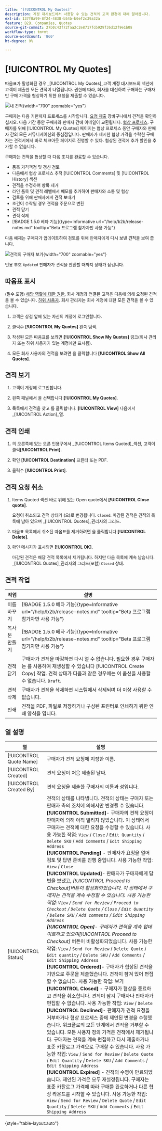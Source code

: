 ```yaml
---
title: '[!UICONTROL My Quotes]'
description: 계정 대시보드에서 사용할 수 있는 견적의 고객 환경에 대해 알아봅니다.
exl-id: 137f0a99-8f24-4838-b54b-b0ef2c39a32a
feature: B2B, Companies, Quotes
source-git-commit: 27b0c43f72faa2c2e8717fd5929f36d12f9e1b08
workflow-type: tm+mt
source-wordcount: '860'
ht-degree: 0%

---
```



# [!UICONTROL My Quotes]

따옴표가 활성화된 경우 _[!UICONTROL My Quotes]_고객 계정 대시보드의 섹션에 고객이 제출한 모든 견적이 나열됩니다. 권한에 따라, 회사를 대신하여 구매하는 구매자만 구매 가격을 협상하기 위한 요청을 제출할 수 있습니다.

![내 견적](./assets/account-dashboard-my-quotes.png){width="700" zoomable="yes"}

구매자는 다음 기한까지 프로세스를 시작합니다. [요청 제출](quote-request.md) 장바구니에서 견적을 확인하십시오. 다음 기간 동안 구매자와 판매자 간에 이메일이 교환됩니다. [협상 프로세스](quote-price-negotiation.md). 구매자를 위해 [!UICONTROL My Quotes] 페이지는 협상 프로세스 동안 구매자와 판매자 간의 모든 커뮤니케이션의 중심점입니다. 판매자가 제시한 협상 가격을 수락한 구매자는 견적서에서 바로 체크아웃 페이지로 진행할 수 있다. 협상된 견적에 추가 할인을 추가할 수 없습니다.

구매자는 견적을 협상할 때 다음 조치를 완료할 수 있습니다.

* 품목 가격책정 및 갱신 검토
* 다음에서 협상 프로세스 추적 [!UICONTROL Comments] 및 [!UICONTROL History] 섹션
* 견적을 수정하여 항목 제거
* 라인 품목 및 견적 레벨에서 메모를 추가하여 판매자와 소통 및 협상
* 검토를 위해 판매자에게 견적 보내기
* 조건이 수락될 경우 견적을 주문으로 변환
* 견적 닫기
* 견적 삭제
* [!BADGE 1.5.0 베타 기능]{type=Informative url="/help/b2b/release-notes.md" tooltip="Beta 프로그램 참가자만 사용 가능"}

다음 예제는 구매자가 업데이트하여 검토를 위해 판매자에게 다시 보낸 견적을 보여 줍니다.


![견적의 구매자 보기](./assets/account-dashboard-my-quote-detail.png){width="700" zoomable="yes"}

인용 부호 `Updated` 판매자가 견적을 반환할 때까지 상태가 잠깁니다.

## 따옴표 표시

(필수 포함) [해당 역할에 대한 권한](account-company-roles-permissions.md), 회사 계정과 연결된 고객은 다음에 의해 요청된 견적을 볼 수 있습니다. [하위 사용자](account-company-structure.md). 회사 관리자는 회사 계정에 대한 모든 견적을 볼 수 있습니다.

1. 고객은 상점 앞에 있는 자신의 계정에 로그인합니다.

1. 클릭수 **[!UICONTROL My Quotes]** 왼쪽 탐색.

1. 작성된 모든 따옴표를 보려면 **[!UICONTROL Show My Quotes]** 링크(회사 관리자 또는 하위 사용자가 있는 계정에만 표시됨).

1. 모든 회사 사용자의 견적을 보려면 을 클릭합니다 **[!UICONTROL Show All Quotes]**.

## 견적 보기

1. 고객이 계정에 로그인합니다.

1. 왼쪽 패널에서 을 선택합니다 **[!UICONTROL My Quotes]**.

1. 목록에서 견적을 찾고 를 클릭합니다. **[!UICONTROL View]** 다음에서 _[!UICONTROL Action]_열.

## 견적 인쇄

1. 의 오른쪽에 있는 오픈 인용구에서 _[!UICONTROL Items Quoted]_섹션, 고객이 클릭&#x200B;**[!UICONTROL Print]**.

1. 확인 **[!UICONTROL Destination]** 프린터 또는 PDF.

1. 클릭수 **[!UICONTROL Print]**.

## 견적 요청 취소

1. Items Quoted 섹션 바로 위에 있는 Open quote에서 **[!UICONTROL Close quote]**.

   요청이 취소되고 견적 상태가 (으)로 변경됩니다. `Closed`. 마감된 견적은 견적의 목록에 남아 있으며 _[!UICONTROL Quotes]_관리자의 그리드.

1. 따옴표 목록에서 취소된 따옴표를 제거하려면 을 클릭합니다 **[!UICONTROL Delete]**.

1. 확인 메시지가 표시되면 **[!UICONTROL OK]**.

   마감된 견적은 해당 견적 목록에서 제거됩니다. 하지만 다음 목록에 계속 남습니다. _[!UICONTROL Quotes]_관리자의 그리드(포함) `Closed` 상태.

## 견적 작업

| 작업 | 설명 |
|---------------|------------------------------------------------------------------------------------------------------------------------------------------------------------------------------------------------------------------------------|
| 이름 바꾸기 | [!BADGE 1.5.0 베타 기능]{type=Informative url="/help/b2b/release-notes.md" tooltip="Beta 프로그램 참가자만 사용 가능"} |
| 복사본 만들기 | [!BADGE 1.5.0 베타 기능]{type=Informative url="/help/b2b/release-notes.md" tooltip="Beta 프로그램 참가자만 사용 가능"} |
| 견적 닫기 | 구매자가 견적을 마감하면 다시 열 수 없습니다. 필요한 경우 구매자는 를 사용하여 재생성할 수 있습니다 [!UICONTROL Create Copy] 작업. 견적 상태가 다음과 같은 경우에는 이 옵션을 사용할 수 없습니다. `Draft`. |
| 견적 삭제 | 구매자가 견적을 삭제하면 시스템에서 삭제되며 더 이상 사용할 수 없습니다. |
| 인쇄 | 견적을 PDF, 파일로 저장하거나 구성된 프린터로 인쇄하기 위한 인쇄 양식을 엽니다. |

## 열 설명

| 열 | 설명 |
|-------------------------|-------------------------------------------------------------------------------------------------------------------------------------------------------------------------------------------------------------------------------------------------------------------------------------------------------------------------------------------------------------------------------------------------------------------------------------------------------------------------------------------------------------------------------------------------------------------------------------------------------------------------------------------------------------------------------------------------------------------------------------------------------------------------------------------------------------------------------------------------------------------------------------------------------------------------------------------------------------------------------------------------------------------------------------------------------------------------------------------------------------------------------------------------------------------------------------------------------------------------------------------------------------------------------------------------------------------------------------------------------------------------------------------------------------------------------------------------------------------------------------------------------------------------------------------------------------------------------------------------------------------------------------------------------------------------------------------------------------------------------------------------------------------------------------------------------------------------------------------------------------------------------------------------------------------------------------------------------------------------------------------------------------------------------------------------------------------------------------------------------------------------------------------------------------------------------------------------------------------------------------------------------------------------------------------------------------------------------------------------------------------------------------------------------------------------------------------------------------------------------------------------------------------------------------------|
| [!UICONTROL Quote Name] | 구매자가 견적 요청에 지정한 이름. |
| [!UICONTROL Created] | 견적 요청이 처음 제출된 날짜. |
| [!UICONTROL Created By] | 견적 요청을 제출한 구매자의 이름과 성입니다. |
| [!UICONTROL Status] | 견적의 상태를 나타냅니다. 견적의 상태는 구매자 또는 판매자 측의 조치에 의해서만 변경될 수 있습니다. <br/>**[!UICONTROL Submitted]**- 구매자의 견적 요청이 판매자에 의해 아직 열리지 않았습니다. 이 상태에서 구매자는 견적에 대한 요청을 수정할 수 있습니다. 사용 가능한 작업: `View` / `Close` / `Edit Quantity` / `Delete SKU` / `Add Comments` / `Edit Shipping Address`<br/>**[!UICONTROL Pending]** - 판매자가 요청을 열어 검토 및 답변 준비를 진행 중입니다. 사용 가능한 작업: `View` / `Close` <br/>**[!UICONTROL Updated]**- 판매자가 구매자에게 답변을 보냈고, _[!UICONTROL Proceed to Checkout]_버튼이 활성화되었습니다. 이 상태에서 구매자는 견적을 계속 수정할 수 있습니다. 사용 가능한 작업: `View` / `Send for Review` / `Proceed to Checkout` / `Delete Quote` / `Close` / `Edit Quantity` / `Delete SKU` / `Add comments` / `Edit Shipping Address`<br/>**[!UICONTROL Open]**- 구매자가 견적을 계속 업데이트하고 있으며_[!UICONTROL Proceed to Checkout]_ 버튼이 비활성화되었습니다. 사용 가능한 작업: `View` / `Send for Review` / `Delete Quote` / `Edit quantity` / `Delete SKU` / `Add Comments` / `Edit Shipping Address` <br/>**[!UICONTROL Ordered]**- 구매자가 협상된 견적을 기반으로 주문을 제출했습니다. 견적이 잠겨 있어 편집할 수 없습니다. 사용 가능한 작업: 보기<br/>**[!UICONTROL Closed]** - 구매자가 협상을 종료하고 견적을 취소합니다. 견적이 잠겨 구매자나 판매자가 편집할 수 없습니다. 사용 가능한 작업: `View` / `Delete` <br/>**[!UICONTROL Declined]**- 판매자가 견적 요청을 거부하거나 협상 프로세스 중에 제안된 변경을 수행했습니다. 워크플로의 모든 단계에서 견적을 거부할 수 있습니다. 모든 사용자 정의 가격은 견적에서 제거됩니다. 구매자는 견적을 계속 편집하고 다시 제출하거나 표준 카탈로그 가격으로 구매할 수 있습니다. 사용 가능한 작업: `View` / `Send for Review` / `Delete Quote` / `Edit Quantity` / `Delete SKU` / `Add Comments` / `Edit Shipping Address`<br/>**[!UICONTROL Expired]** - 견적의 수명이 만료되었습니다. 제안된 가격은 모두 재설정됩니다. 구매자는 표준 카탈로그 가격에 따라 구매를 완료하거나 다른 협상 라운드를 시작할 수 있습니다. 사용 가능한 작업: `View` / `Send for Review` / `Delete Quote` / `Edit Quantity` / `Delete SKU` / `Add Comments` / `Edit Shipping Address` |

{style="table-layout:auto"}
